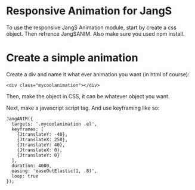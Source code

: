 # Responsive Animation for JangS

To use the responsive JangS Animation module, start by
create a css object. Then refrence JangSANIM. Also make sure you used npm install.

# Create a simple animation

Create a div and name it what ever animation you want (in html of course):

```
<div class="mycoolanimation"></div>

```

Then, make the object in CSS, it can be whatever object you want.

Next, make a javascript script tag. And use keyframing like so:

```
JangANIM({
  targets: '.mycoolanimation .el',
  keyframes: [
    {JtranslateY: -40},
    {JtranslateX: 250},
    {JtranslateY: 40},
    {JtranslateX: 0},
    {JtranslateY: 0}
  ],
  duration: 4000,
  easing: 'easeOutElastic(1, .8)',
  loop: true
});

```
